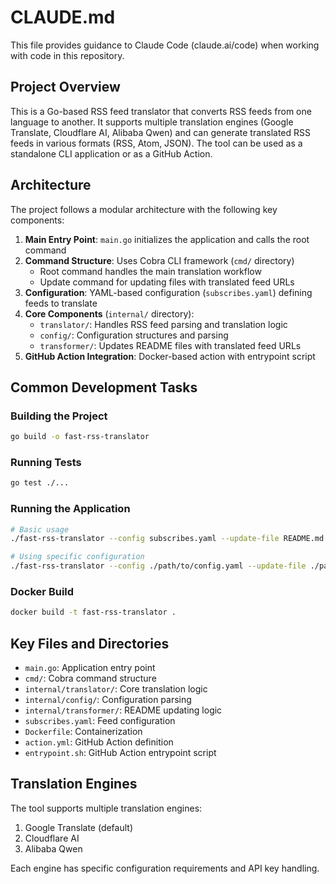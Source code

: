 # CLAUDE.md

This file provides guidance to Claude Code (claude.ai/code) when working with code in this repository.

## Project Overview

This is a Go-based RSS feed translator that converts RSS feeds from one language to another. It supports multiple translation engines (Google Translate, Cloudflare AI, Alibaba Qwen) and can generate translated RSS feeds in various formats (RSS, Atom, JSON). The tool can be used as a standalone CLI application or as a GitHub Action.

## Architecture

The project follows a modular architecture with the following key components:

1. **Main Entry Point**: `main.go` initializes the application and calls the root command
2. **Command Structure**: Uses Cobra CLI framework (`cmd/` directory)
   - Root command handles the main translation workflow
   - Update command for updating files with translated feed URLs
3. **Configuration**: YAML-based configuration (`subscribes.yaml`) defining feeds to translate
4. **Core Components** (`internal/` directory):
   - `translator/`: Handles RSS feed parsing and translation logic
   - `config/`: Configuration structures and parsing
   - `transformer/`: Updates README files with translated feed URLs
5. **GitHub Action Integration**: Docker-based action with entrypoint script

## Common Development Tasks

### Building the Project

```bash
go build -o fast-rss-translator
```

### Running Tests

```bash
go test ./...
```

### Running the Application

```bash
# Basic usage
./fast-rss-translator --config subscribes.yaml --update-file README.md

# Using specific configuration
./fast-rss-translator --config ./path/to/config.yaml --update-file ./path/to/readme.md
```

### Docker Build

```bash
docker build -t fast-rss-translator .
```

## Key Files and Directories

- `main.go`: Application entry point
- `cmd/`: Cobra command structure
- `internal/translator/`: Core translation logic
- `internal/config/`: Configuration parsing
- `internal/transformer/`: README updating logic
- `subscribes.yaml`: Feed configuration
- `Dockerfile`: Containerization
- `action.yml`: GitHub Action definition
- `entrypoint.sh`: GitHub Action entrypoint script

## Translation Engines

The tool supports multiple translation engines:

1. Google Translate (default)
2. Cloudflare AI
3. Alibaba Qwen

Each engine has specific configuration requirements and API key handling.
